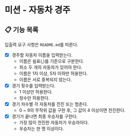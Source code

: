 # 미션 - 자동차 경주

## 📋 기능 목록
입출력 요구 사항은 `README.md`를 따른다.

- [x] 경주할 자동차 이름을 입력받는다.
  - 이름은 쉼표(,)를 기준으로 구분한다.
  - 최소 두 개의 자동차가 있어야 한다.
  - 이름은 1자 이상, 5자 이하만 허용한다.
  - 이름은 서로 중복되지 않는다.
- [x] 경기 횟수를 입력받는다.
  - 1 이상만 허용한다.
  - 정수만 허용한다.
- [x] 경기 차수별 각 자동차를 전진 또는 멈춘다.
  - 0 ~ 9의 무작위 값을 구한 후, 그 값이 4 이상이면 전진한다.
- [x] 경기가 끝나면 최종 우승자를 구한다.
  - 가장 많이 전진한 자동차가 우승자이다.
  - 우승자는 한 명 이상이다.
